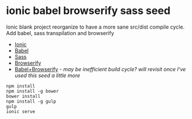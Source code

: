 # ionic babel browserify sass seed
Ionic blank project reorganize to have a more sane src/dist compile cycle. Add babel, sass transpilation and browserify

- [Ionic](http://ionicframework.com/)
- [Babel](https://babeljs.io/)
- [Sass](https://babeljs.io/)
- [Browserify](http://browserify.org/)
- [Babel+Browserify](http://egorsmirnov.me/2015/05/25/browserify-babelify-and-es6.html) - _may be inefficient build cycle? will revisit once I've used this seed a little more_

```shell
npm install
npm install -g bower
bower install
npm install -g gulp
gulp
ionic serve
```
